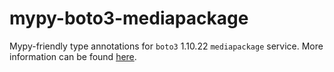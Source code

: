# mypy-boto3-mediapackage

Mypy-friendly type annotations for `boto3` 1.10.22 `mediapackage` service.
More information can be found [here](https://github.com/vemel/mypy_boto3).